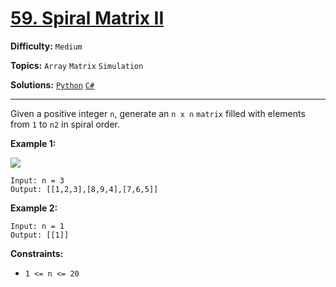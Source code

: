 # [59. Spiral Matrix II](https://leetcode.com/problems/spiral-matrix-ii/)

**Difficulty:** `Medium`

**Topics:** `Array` `Matrix` `Simulation`

**Solutions:** [`Python`](../../src/python/challenges/problems/spiral_matrix_ii_test.py) [`C#`](../../src/csharp/challenges/Problems/SpiralMatrixIi.cs)

---

Given a positive integer `n`, generate an `n x n` `matrix` filled with elements from `1` to `n2` in spiral order.

**Example 1:**

![](https://assets.leetcode.com/uploads/2020/11/13/spiraln.jpg)

```
Input: n = 3
Output: [[1,2,3],[8,9,4],[7,6,5]]
```

**Example 2:**

```
Input: n = 1
Output: [[1]]
```

**Constraints:**

* `1 <= n <= 20`